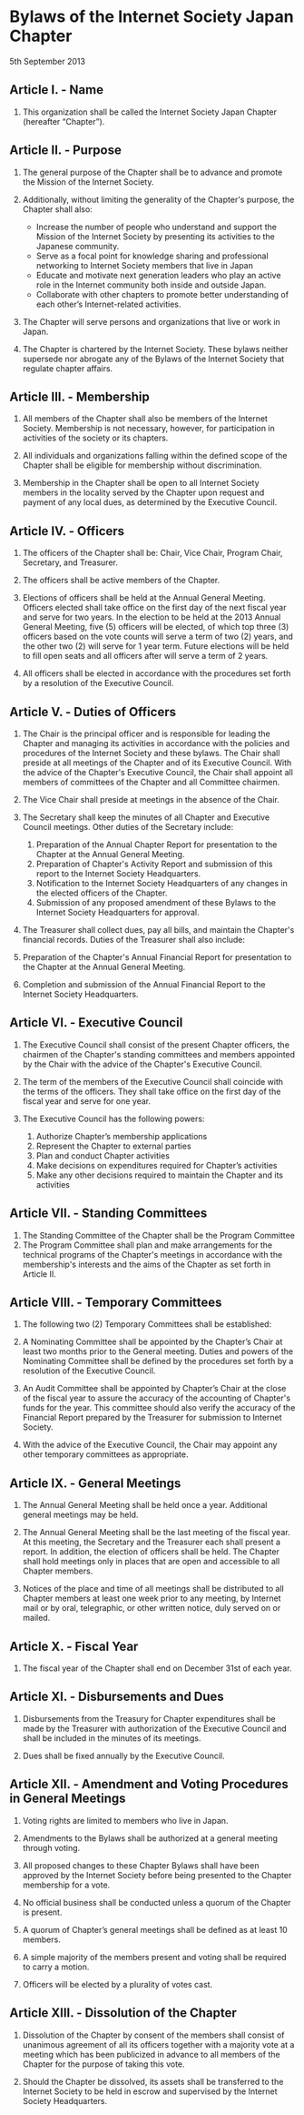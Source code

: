 # Bylaws of the Internet Society Japan Chapter
5th September 2013

## Article I. - Name
1. This organization shall be called the Internet Society Japan Chapter (hereafter “Chapter”).

## Article II. - Purpose
1.	The general purpose of the Chapter shall be to advance and promote the Mission of the Internet Society.

2.	Additionally, without limiting the generality of the Chapter's purpose, the Chapter shall also:
    - Increase the number of people who understand and support the Mission of the Internet Society by presenting its activities to the Japanese community.
    -	Serve as a focal point for knowledge sharing and professional networking to Internet Society members that live in Japan
    - Educate and motivate next generation leaders who play an active role in the Internet community both inside and outside Japan.
    - Collaborate with other chapters to promote better understanding of each other’s Internet-related activities.

3.	The Chapter will serve persons and organizations that live or work in Japan.

4.	The Chapter is chartered by the Internet Society. These bylaws neither supersede nor abrogate
any of the Bylaws of the Internet Society that regulate chapter affairs.

## Article III. - Membership
1.	All members of the Chapter shall also be members of the Internet Society. Membership is not necessary, however, for participation in activities of the society or its chapters.

2.	All individuals and organizations falling within the defined scope of the Chapter shall be eligible for membership without discrimination.

3.	Membership in the Chapter shall be open to all Internet Society members in the locality served by the Chapter upon request and payment of any local dues, as determined by the Executive Council.

## Article IV. - Officers
1.	The officers of the Chapter shall be: Chair, Vice Chair, Program Chair, Secretary, and Treasurer.

2.	The officers shall be active members of the Chapter.

3.	Elections of officers shall be held at the Annual General Meeting. Officers elected shall take office on the first day of the next fiscal year and serve for two years. In the election to be held at the 2013 Annual General Meeting, five (5) officers will be elected, of which top three (3) officers based on the vote counts will serve a term of two (2) years, and the other two (2) will serve for 1 year term. Future elections will be held to fill open seats and all officers after will serve a term of 2 years.

4.	All officers shall be elected in accordance with the procedures set forth by a resolution of the Executive Council.

## Article V. - Duties of Officers
1.	The Chair is the principal officer and is responsible for leading the Chapter and managing its activities in accordance with the policies and procedures of the Internet Society and these bylaws. The Chair shall preside at all meetings of the Chapter and of its Executive Council. With the advice of the Chapter's Executive Council, the Chair shall appoint all members of committees of the Chapter and all Committee chairmen.

2.	The Vice Chair shall preside at meetings in the absence of the Chair.

3.	The Secretary shall keep the minutes of all Chapter and Executive Council meetings. Other duties of the Secretary include:
    1.	Preparation of the Annual Chapter Report for presentation to the Chapter at the Annual General Meeting.
    2.	Preparation of Chapter's Activity Report and submission of this report to the Internet Society Headquarters.
    3.	Notification to the Internet Society Headquarters of any changes in the elected officers of the Chapter.
    4.	Submission of any proposed amendment of these Bylaws to the Internet Society Headquarters for approval.

4.	The Treasurer shall collect dues, pay all bills, and maintain the Chapter's financial records. Duties of the Treasurer shall also include:
  1.	Preparation of the Chapter's Annual Financial Report for presentation to the Chapter at the Annual General Meeting.
  2.	Completion and submission of the Annual Financial Report to the Internet Society Headquarters.

## Article VI. - Executive Council
1.	The Executive Council shall consist of the present Chapter officers, the chairmen of the Chapter's standing committees and members appointed by the Chair with the advice of the Chapter's Executive Council.

2.	The term of the members of the Executive Council shall coincide with the terms of the officers. They shall take office on the first day of the fiscal year and serve for one year.

3.	The Executive Council has the following powers:
    1.	Authorize Chapter’s membership applications
    2.	Represent the Chapter to external parties
    3.	Plan and conduct Chapter activities
    4.	Make decisions on expenditures required for Chapter’s activities
    5.	Make any other decisions required to maintain the Chapter and its activities

## Article VII. - Standing Committees
1.	The Standing Committee of the Chapter shall be the Program Committee
2.	The Program Committee shall plan and make arrangements for the technical programs of the Chapter's meetings in accordance with the membership's interests and the aims of the Chapter as set forth in Article II.

## Article VIII. - Temporary Committees
1. The following two (2) Temporary Committees shall be established:
  1.	A Nominating Committee shall be appointed by the Chapter’s Chair at least two months prior to the General meeting. Duties and powers of the Nominating Committee shall be defined by the procedures set forth by a resolution of the Executive Council.

  2.	An Audit Committee shall be appointed by Chapter’s Chair at the close of the fiscal year to assure the accuracy of the accounting of Chapter's funds for the year. This committee should also verify the accuracy of the Financial Report prepared by the Treasurer for submission to Internet Society.  
2. With the advice of the Executive Council, the Chair may appoint any other temporary committees as appropriate.

## Article IX. - General Meetings
1.	The Annual General Meeting shall be held once a year. Additional general meetings may be held.

2.	The Annual General Meeting shall be the last meeting of the fiscal year. At this meeting, the Secretary and the Treasurer each shall present a report. In addition, the election of officers shall be held. The Chapter shall hold meetings only in places that are open and accessible to all Chapter members.

3.	Notices of the place and time of all meetings shall be distributed to all Chapter members at least one week prior to any meeting, by Internet mail or by oral, telegraphic, or other written notice, duly served on or mailed.

## Article X. - Fiscal Year
1. The fiscal year of the Chapter shall end on December 31st of each year.

## Article XI. - Disbursements and Dues
1.	Disbursements from the Treasury for Chapter expenditures shall be made by the Treasurer with authorization of the Executive Council and shall be included in the minutes of its meetings.

2.	Dues shall be fixed annually by the Executive Council.

## Article XII. - Amendment and Voting Procedures in General Meetings
1.	Voting rights are limited to members who live in Japan.

2.	Amendments to the Bylaws shall be authorized at a general meeting through voting.

3.	All proposed changes to these Chapter Bylaws shall have been approved by the Internet Society before being presented to the Chapter membership for a vote.

4.	No official business shall be conducted unless a quorum of the Chapter is present.

5.	A quorum of Chapter’s general meetings shall be defined as at least 10 members.

6.	A simple majority of the members present and voting shall be required to carry a motion.

7.	Officers will be elected by a plurality of votes cast.

## Article XIII. - Dissolution of the Chapter
1.	Dissolution of the Chapter by consent of the members shall consist of unanimous agreement of all its officers together with a majority vote at a meeting which has been publicized in advance to all members of the Chapter for the purpose of taking this vote.

2.	Should the Chapter be dissolved, its assets shall be transferred to the Internet Society to be held in escrow and supervised by the Internet Society Headquarters.
